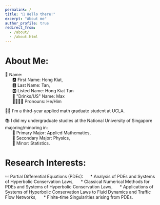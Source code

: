 ```yaml
---
permalink: /
title: "👋 Hello there!"
excerpt: "About me"
author_profile: true
redirect_from: 
  - /about/
  - /about.html
---
```


# **About Me:**

👦 Name: <br>
&nbsp;&nbsp;&nbsp;&nbsp;&nbsp;&nbsp;🅰️ First Name: Hong Kiat, <br>
&nbsp;&nbsp;&nbsp;&nbsp;&nbsp;&nbsp;🅱️ Last Name: Tan, <br>
&nbsp;&nbsp;&nbsp;&nbsp;&nbsp;&nbsp;🆎 Listed Name: Hong Kiat Tan <br>
&nbsp;&nbsp;&nbsp;&nbsp;&nbsp;&nbsp;🍵 "Drinks/US" Name: Max <br>
&nbsp;&nbsp;&nbsp;&nbsp;&nbsp;&nbsp;👨‍👨‍👦‍👦 Pronouns: He/Him <br>
    
👨‍🎓 I'm a third-year applied math graduate student at UCLA.

📚 I did my undergraduate studies at the National University of Singapore majoring/minoring in: <br>
&nbsp;&nbsp;&nbsp;&nbsp;&nbsp;&nbsp;📗 Primary Major: Applied Mathematics, <br>
&nbsp;&nbsp;&nbsp;&nbsp;&nbsp;&nbsp;📕 Secondary Major: Physics, <br>
&nbsp;&nbsp;&nbsp;&nbsp;&nbsp;&nbsp;📘 Minor: Statistics.

# **Research Interests:**
♾️ Partial Differential Equations (PDEs): <be>
&nbsp;&nbsp;&nbsp;&nbsp; * Analysis of PDEs and Systems of Hyperbolic Conservation Laws,
&nbsp;&nbsp;&nbsp;&nbsp; * Classical Numerical Methods for PDEs and Systems of Hyperbolic Conservation Laws,
&nbsp;&nbsp;&nbsp;&nbsp; * Applications of Systems of Hyperbolic Conservation Laws to Fluid Dynamics and Traffic Flow Networks,
&nbsp;&nbsp;&nbsp;&nbsp; * Finite-time Singularities arising from PDEs.
